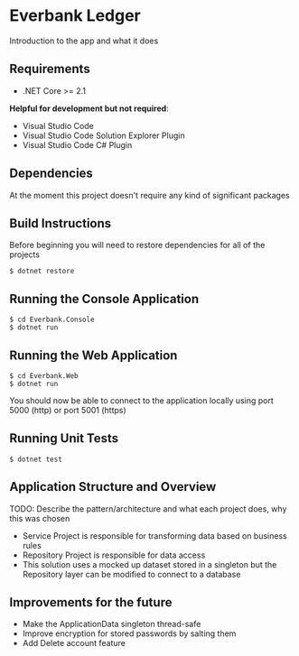 # Everbank Ledger
Introduction to the app and what it does

## Requirements
* .NET Core >= 2.1

**Helpful for development but not required**:
* Visual Studio Code
* Visual Studio Code Solution Explorer Plugin
* Visual Studio Code C# Plugin

## Dependencies
At the moment this project doesn't require any kind of significant packages

## Build Instructions
Before beginning you will need to restore dependencies for all of the projects
```
$ dotnet restore
```

## Running the Console Application
```
$ cd Everbank.Console
$ dotnet run
```

## Running the Web Application
```
$ cd Everbank.Web
$ dotnet run
```
You should now be able to connect to the application locally using port 5000 (http) or port 5001 (https)

## Running Unit Tests
```
$ dotnet test
```

## Application Structure and Overview
TODO: Describe the pattern/architecture and what each project does, why this was chosen
* Service Project is responsible for transforming data based on business rules
* Repository Project is responsible for data access
* This solution uses a mocked up dataset stored in a singleton but the Repository layer can be modified to connect to a database

## Improvements for the future
* Make the ApplicationData singleton thread-safe
* Improve encryption for stored passwords by salting them
* Add Delete account feature